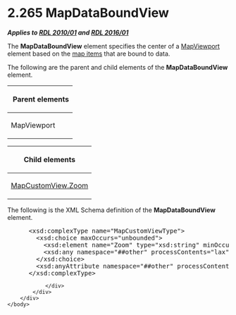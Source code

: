 <html dir="LTR" xmlns:mshelp="http://msdn.microsoft.com/mshelp" xmlns:ddue="http://ddue.schemas.microsoft.com/authoring/2003/5" xmlns:xlink="http://www.w3.org/1999/xlink" xmlns:tool="http://www.microsoft.com/tooltip">
    <head>
        <meta http-equiv="Content-Type" content="text/html; CHARSET=utf-8"></meta>
        <meta name="save" content="history"></meta>
        <title>2.265 MapDataBoundView</title>
        <xml>
            <mshelp:toctitle title="2.265 MapDataBoundView"></mshelp:toctitle>
            <mshelp:rltitle title="[MS-RDL]: MapDataBoundView"></mshelp:rltitle>
            <mshelp:keyword index="A" term="f5326a09-ae88-4aa6-8254-cd5503eb4a28"></mshelp:keyword>
            <mshelp:attr name="DCSext.ContentType" value="open specification"></mshelp:attr>
            <mshelp:attr name="AssetID" value="f5326a09-ae88-4aa6-8254-cd5503eb4a28"></mshelp:attr>
            <mshelp:attr name="TopicType" value="kbRef"></mshelp:attr>
            <mshelp:attr name="DCSext.Title" value="[MS-RDL]: MapDataBoundView" />
        </xml>
    </head>
    <body>
        <div id="header">
            <h1 class="heading">2.265 MapDataBoundView</h1>
        </div>
        <div id="mainSection">
            <div id="mainBody">
                <div id="allHistory" class="saveHistory"></div>
                <div id="sectionSection0" class="section" name="collapseableSection">
                    

<p><b><i>Applies to </i></b><a href="3428e690-a348-4ec7-8a6a-8efb42d2cdee.htm"><b><i>RDL 2010/01</i></b></a><b><i>
and </i></b><a href="52ce3983-2bfc-4e72-9359-42aaf5fe4509.htm"><b><i>RDL 2016/01</i></b></a></p>

<p>The <b>MapDataBoundView</b> element specifies the center of
a <a href="55679f1a-a5b6-4b08-b284-ff6e27deedb4.htm">MapViewport</a> element
based on the <a href="b2482b3f-74ab-4ca8-a9e5-c07955011743.htm#gt_10121f59-bef1-4147-94f6-010585a16b4d">map items</a>
that are bound to data. </p>

<p>The following are the parent and child elements of the <b>MapDataBoundView</b>
element.</p>

<table>
 <thead>
  <tr>
   <th>
   <p> Parent elements</p>
   </th>
  </tr>
 </thead>
 <tr>
  <td>
  <p>MapViewport</p>
  </td>
 </tr>
</table>

<p> </p>

<table>
 <thead>
  <tr>
   <th>
   <p>Child elements</p>
   </th>
  </tr>
 </thead>
 <tr>
  <td>
  <p><a href="03b4921c-e00a-48fc-95cd-e60631d00daf.htm">MapCustomView.Zoom</a></p>
  </td>
 </tr>
</table>

<p>The following is the XML Schema definition of the <b>MapDataBoundView</b>
element.</p>

<dl>
<dd>
<div><pre> &lt;xsd:complexType name=&quot;MapCustomViewType&quot;&gt;
   &lt;xsd:choice maxOccurs=&quot;unbounded&quot;&gt;
     &lt;xsd:element name=&quot;Zoom&quot; type=&quot;xsd:string&quot; minOccurs=&quot;0&quot; /&gt;
     &lt;xsd:any namespace=&quot;##other&quot; processContents=&quot;lax&quot; /&gt;
   &lt;/xsd:choice&gt;
   &lt;xsd:anyAttribute namespace=&quot;##other&quot; processContents=&quot;lax&quot; /&gt;
 &lt;/xsd:complexType&gt;
</pre></div>
</dd></dl>


                </div>
            </div>
        </div>
    </body>
</html>